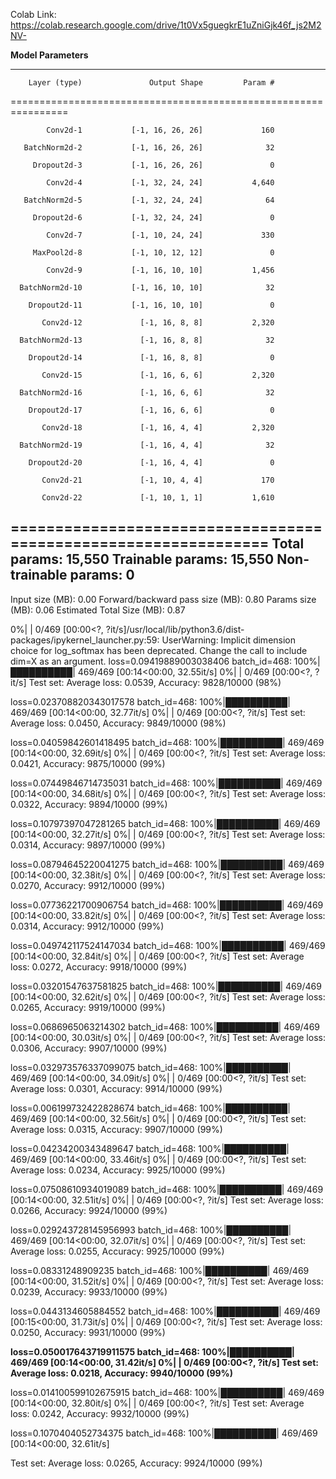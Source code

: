 Colab Link: https://colab.research.google.com/drive/1t0Vx5guegkrE1uZniGjk46f_js2M2NV- 

**Model Parameters**

----------------------------------------------------------------
        Layer (type)               Output Shape         Param #
================================================================

            Conv2d-1           [-1, 16, 26, 26]             160
            
       BatchNorm2d-2           [-1, 16, 26, 26]              32
       
         Dropout2d-3           [-1, 16, 26, 26]               0
         
            Conv2d-4           [-1, 32, 24, 24]           4,640
            
       BatchNorm2d-5           [-1, 32, 24, 24]              64
       
         Dropout2d-6           [-1, 32, 24, 24]               0
         
            Conv2d-7           [-1, 10, 24, 24]             330
            
         MaxPool2d-8           [-1, 10, 12, 12]               0
         
            Conv2d-9           [-1, 16, 10, 10]           1,456
            
      BatchNorm2d-10           [-1, 16, 10, 10]              32
      
        Dropout2d-11           [-1, 16, 10, 10]               0
        
           Conv2d-12             [-1, 16, 8, 8]           2,320
           
      BatchNorm2d-13             [-1, 16, 8, 8]              32
      
        Dropout2d-14             [-1, 16, 8, 8]               0
        
           Conv2d-15             [-1, 16, 6, 6]           2,320
           
      BatchNorm2d-16             [-1, 16, 6, 6]              32
      
        Dropout2d-17             [-1, 16, 6, 6]               0
        
           Conv2d-18             [-1, 16, 4, 4]           2,320
           
      BatchNorm2d-19             [-1, 16, 4, 4]              32
      
        Dropout2d-20             [-1, 16, 4, 4]               0
        
           Conv2d-21             [-1, 10, 4, 4]             170
           
           Conv2d-22             [-1, 10, 1, 1]           1,610
           
================================================================
Total params: 15,550
Trainable params: 15,550
Non-trainable params: 0
----------------------------------------------------------------
Input size (MB): 0.00
Forward/backward pass size (MB): 0.80
Params size (MB): 0.06
Estimated Total Size (MB): 0.87








0%|          | 0/469 [00:00<?, ?it/s]/usr/local/lib/python3.6/dist-packages/ipykernel_launcher.py:59: UserWarning: Implicit dimension choice for log_softmax has been deprecated. Change the call to include dim=X as an argument.
loss=0.09419889003038406 batch_id=468: 100%|██████████| 469/469 [00:14<00:00, 32.55it/s]
  0%|          | 0/469 [00:00<?, ?it/s]
Test set: Average loss: 0.0539, Accuracy: 9828/10000 (98%)

loss=0.023708820343017578 batch_id=468: 100%|██████████| 469/469 [00:14<00:00, 32.77it/s]
  0%|          | 0/469 [00:00<?, ?it/s]
Test set: Average loss: 0.0450, Accuracy: 9849/10000 (98%)

loss=0.04059842601418495 batch_id=468: 100%|██████████| 469/469 [00:14<00:00, 32.69it/s]
  0%|          | 0/469 [00:00<?, ?it/s]
Test set: Average loss: 0.0421, Accuracy: 9875/10000 (99%)

loss=0.07449846714735031 batch_id=468: 100%|██████████| 469/469 [00:14<00:00, 34.68it/s]
  0%|          | 0/469 [00:00<?, ?it/s]
Test set: Average loss: 0.0322, Accuracy: 9894/10000 (99%)

loss=0.10797397047281265 batch_id=468: 100%|██████████| 469/469 [00:14<00:00, 32.27it/s]
  0%|          | 0/469 [00:00<?, ?it/s]
Test set: Average loss: 0.0314, Accuracy: 9897/10000 (99%)

loss=0.08794645220041275 batch_id=468: 100%|██████████| 469/469 [00:14<00:00, 32.38it/s]
  0%|          | 0/469 [00:00<?, ?it/s]
Test set: Average loss: 0.0270, Accuracy: 9912/10000 (99%)

loss=0.07736221700906754 batch_id=468: 100%|██████████| 469/469 [00:14<00:00, 33.82it/s]
  0%|          | 0/469 [00:00<?, ?it/s]
Test set: Average loss: 0.0314, Accuracy: 9912/10000 (99%)

loss=0.049742117524147034 batch_id=468: 100%|██████████| 469/469 [00:14<00:00, 32.84it/s]
  0%|          | 0/469 [00:00<?, ?it/s]
Test set: Average loss: 0.0272, Accuracy: 9918/10000 (99%)

loss=0.03201547637581825 batch_id=468: 100%|██████████| 469/469 [00:14<00:00, 32.62it/s]
  0%|          | 0/469 [00:00<?, ?it/s]
Test set: Average loss: 0.0265, Accuracy: 9919/10000 (99%)

loss=0.0686965063214302 batch_id=468: 100%|██████████| 469/469 [00:14<00:00, 30.03it/s]
  0%|          | 0/469 [00:00<?, ?it/s]
Test set: Average loss: 0.0306, Accuracy: 9907/10000 (99%)

loss=0.032973576337099075 batch_id=468: 100%|██████████| 469/469 [00:14<00:00, 34.09it/s]
  0%|          | 0/469 [00:00<?, ?it/s]
Test set: Average loss: 0.0301, Accuracy: 9914/10000 (99%)

loss=0.006199732422828674 batch_id=468: 100%|██████████| 469/469 [00:14<00:00, 32.56it/s]
  0%|          | 0/469 [00:00<?, ?it/s]
Test set: Average loss: 0.0315, Accuracy: 9907/10000 (99%)

loss=0.04234200343489647 batch_id=468: 100%|██████████| 469/469 [00:14<00:00, 33.46it/s]
  0%|          | 0/469 [00:00<?, ?it/s]
Test set: Average loss: 0.0234, Accuracy: 9925/10000 (99%)

loss=0.07508610934019089 batch_id=468: 100%|██████████| 469/469 [00:14<00:00, 32.51it/s]
  0%|          | 0/469 [00:00<?, ?it/s]
Test set: Average loss: 0.0266, Accuracy: 9924/10000 (99%)

loss=0.029243728145956993 batch_id=468: 100%|██████████| 469/469 [00:14<00:00, 32.07it/s]
  0%|          | 0/469 [00:00<?, ?it/s]
Test set: Average loss: 0.0255, Accuracy: 9925/10000 (99%)

loss=0.08331248909235 batch_id=468: 100%|██████████| 469/469 [00:14<00:00, 31.52it/s]
  0%|          | 0/469 [00:00<?, ?it/s]
Test set: Average loss: 0.0239, Accuracy: 9933/10000 (99%)

loss=0.0443134605884552 batch_id=468: 100%|██████████| 469/469 [00:15<00:00, 31.73it/s]
  0%|          | 0/469 [00:00<?, ?it/s]
Test set: Average loss: 0.0250, Accuracy: 9931/10000 (99%)

**loss=0.050017643719911575 batch_id=468: 100%|██████████| 469/469 [00:14<00:00, 31.42it/s]
  0%|          | 0/469 [00:00<?, ?it/s]
Test set: Average loss: 0.0218, Accuracy: 9940/10000 (99%)**

loss=0.014100599102675915 batch_id=468: 100%|██████████| 469/469 [00:14<00:00, 32.80it/s]
  0%|          | 0/469 [00:00<?, ?it/s]
Test set: Average loss: 0.0242, Accuracy: 9932/10000 (99%)

loss=0.1070404052734375 batch_id=468: 100%|██████████| 469/469 [00:14<00:00, 32.61it/s]

Test set: Average loss: 0.0265, Accuracy: 9924/10000 (99%)

